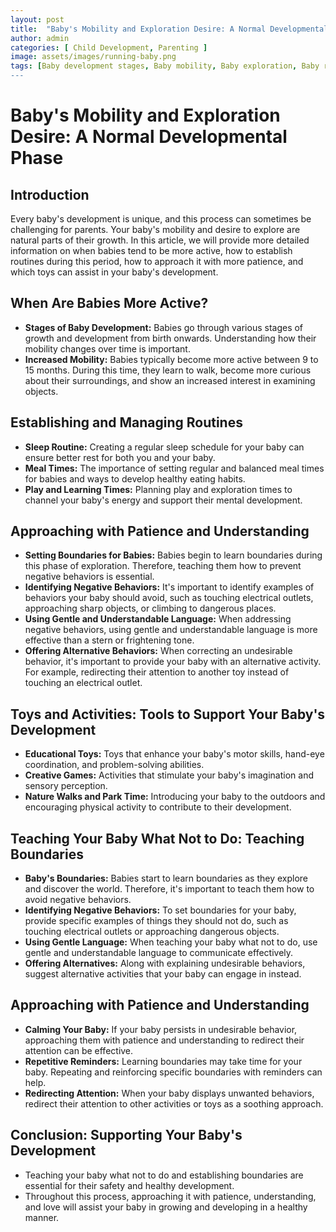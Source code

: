 ```yaml
---
layout: post
title:  "Baby's Mobility and Exploration Desire: A Normal Developmental Phase"
author: admin
categories: [ Child Development, Parenting ]
image: assets/images/running-baby.png
tags: [Baby development stages, Baby mobility, Baby exploration, Baby routines, Baby sleep schedule, Baby meal times, Baby playtime, Setting boundaries for babies, Teaching boundaries to babies, Baby safety, Baby-friendly toys, Educational baby toys, Creative baby games, Outdoor activities for babies, Parenting tips for babies, Patience with infants, Understanding baby behavior, Redirecting baby's attention, Healthy baby development, Baby care advice]
---
```


# Baby's Mobility and Exploration Desire: A Normal Developmental Phase

## Introduction
Every baby's development is unique, and this process can sometimes be challenging for parents. Your baby's mobility and desire to explore are natural parts of their growth. In this article, we will provide more detailed information on when babies tend to be more active, how to establish routines during this period, how to approach it with more patience, and which toys can assist in your baby's development.

## When Are Babies More Active?

- **Stages of Baby Development:** Babies go through various stages of growth and development from birth onwards. Understanding how their mobility changes over time is important.
- **Increased Mobility:** Babies typically become more active between 9 to 15 months. During this time, they learn to walk, become more curious about their surroundings, and show an increased interest in examining objects.

## Establishing and Managing Routines
- **Sleep Routine:** Creating a regular sleep schedule for your baby can ensure better rest for both you and your baby.
- **Meal Times:** The importance of setting regular and balanced meal times for babies and ways to develop healthy eating habits.
- **Play and Learning Times:** Planning play and exploration times to channel your baby's energy and support their mental development.

## Approaching with Patience and Understanding
- **Setting Boundaries for Babies:** Babies begin to learn boundaries during this phase of exploration. Therefore, teaching them how to prevent negative behaviors is essential.
- **Identifying Negative Behaviors:** It's important to identify examples of behaviors your baby should avoid, such as touching electrical outlets, approaching sharp objects, or climbing to dangerous places.
- **Using Gentle and Understandable Language:** When addressing negative behaviors, using gentle and understandable language is more effective than a stern or frightening tone.
- **Offering Alternative Behaviors:** When correcting an undesirable behavior, it's important to provide your baby with an alternative activity. For example, redirecting their attention to another toy instead of touching an electrical outlet.

## Toys and Activities: Tools to Support Your Baby's Development
- **Educational Toys:** Toys that enhance your baby's motor skills, hand-eye coordination, and problem-solving abilities.
- **Creative Games:** Activities that stimulate your baby's imagination and sensory perception.
- **Nature Walks and Park Time:** Introducing your baby to the outdoors and encouraging physical activity to contribute to their development.

## Teaching Your Baby What Not to Do: Teaching Boundaries
- **Baby's Boundaries:** Babies start to learn boundaries as they explore and discover the world. Therefore, it's important to teach them how to avoid negative behaviors.
- **Identifying Negative Behaviors:** To set boundaries for your baby, provide specific examples of things they should not do, such as touching electrical outlets or approaching dangerous objects.
- **Using Gentle Language:** When teaching your baby what not to do, use gentle and understandable language to communicate effectively.
- **Offering Alternatives:** Along with explaining undesirable behaviors, suggest alternative activities that your baby can engage in instead.

## Approaching with Patience and Understanding
- **Calming Your Baby:** If your baby persists in undesirable behavior, approaching them with patience and understanding to redirect their attention can be effective.
- **Repetitive Reminders:** Learning boundaries may take time for your baby. Repeating and reinforcing specific boundaries with reminders can help.
- **Redirecting Attention:** When your baby displays unwanted behaviors, redirect their attention to other activities or toys as a soothing approach.

## Conclusion: Supporting Your Baby's Development
- Teaching your baby what not to do and establishing boundaries are essential for their safety and healthy development.
- Throughout this process, approaching it with patience, understanding, and love will assist your baby in growing and developing in a healthy manner.

